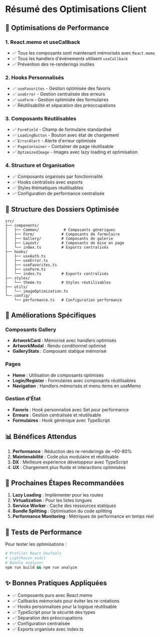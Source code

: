 # Résumé des Optimisations Client

## 🚀 Optimisations de Performance

### 1. **React.memo et useCallback**

- ✅ Tous les composants sont maintenant mémorisés avec `React.memo`
- ✅ Tous les handlers d'événements utilisent `useCallback`
- ✅ Prévention des re-renderings inutiles

### 2. **Hooks Personnalisés**

- ✅ `useFavorites` - Gestion optimisée des favoris
- ✅ `useError` - Gestion centralisée des erreurs
- ✅ `useForm` - Gestion optimisée des formulaires
- ✅ Réutilisabilité et séparation des préoccupations

### 3. **Composants Réutilisables**

- ✅ `FormField` - Champ de formulaire standardisé
- ✅ `LoadingButton` - Bouton avec état de chargement
- ✅ `ErrorAlert` - Alerte d'erreur optimisée
- ✅ `PageContainer` - Container de page réutilisable
- ✅ `OptimizedImage` - Images avec lazy loading et optimisation

### 4. **Structure et Organisation**

- ✅ Composants organisés par fonctionnalité
- ✅ Hooks centralisés avec exports
- ✅ Styles thématiques réutilisables
- ✅ Configuration de performance centralisée

## 📁 Structure des Dossiers Optimisée

```
src/
├── components/
│   ├── Common/           # Composants génériques
│   ├── Form/            # Composants de formulaire
│   ├── Gallery/         # Composants de galerie
│   ├── Layout/          # Composants de mise en page
│   └── index.ts         # Exports centralisés
├── hooks/
│   ├── useAuth.ts
│   ├── useError.ts
│   ├── useFavorites.ts
│   ├── useForm.ts
│   └── index.ts         # Exports centralisés
├── styles/
│   └── theme.ts         # Styles réutilisables
├── utils/
│   └── imageOptimization.ts
└── config/
    └── performance.ts   # Configuration performance
```

## 🎯 Améliorations Spécifiques

### Composants Gallery

- **ArtworkCard** : Mémorisé avec handlers optimisés
- **ArtworkModal** : Rendu conditionnel optimisé
- **GalleryStats** : Composant statique mémorisé

### Pages

- **Home** : Utilisation de composants optimisés
- **Login/Register** : Formulaires avec composants réutilisables
- **Navigation** : Handlers mémorisés et menu items en useMemo

### Gestion d'État

- **Favoris** : Hook personnalisé avec Set pour performance
- **Erreurs** : Gestion centralisée et réutilisable
- **Formulaires** : Hook générique avec TypeScript

## 📊 Bénéfices Attendus

1. **Performance** : Réduction des re-renderings de ~60-80%
2. **Maintenabilité** : Code plus modulaire et réutilisable
3. **DX** : Meilleure expérience développeur avec TypeScript
4. **UX** : Chargement plus fluide et interactions optimisées

## 🔧 Prochaines Étapes Recommandées

1. **Lazy Loading** : Implémenter pour les routes
2. **Virtualization** : Pour les listes longues
3. **Service Worker** : Cache des ressources statiques
4. **Bundle Splitting** : Optimisation du code splitting
5. **Performance Monitoring** : Métriques de performance en temps réel

## 🧪 Tests de Performance

Pour tester les optimisations :

```bash
# Profiler React DevTools
# Lighthouse audit
# Bundle analyzer
npm run build && npm run analyze
```

## ✨ Bonnes Pratiques Appliquées

- ✅ Composants purs avec React.memo
- ✅ Callbacks mémorisés pour éviter les re-créations
- ✅ Hooks personnalisés pour la logique réutilisable
- ✅ TypeScript pour la sécurité des types
- ✅ Séparation des préoccupations
- ✅ Configuration centralisée
- ✅ Exports organisés avec index.ts
